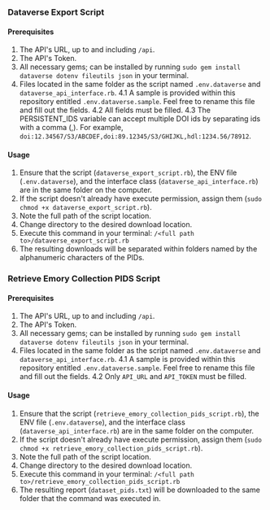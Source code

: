 ### Dataverse Export Script

#### Prerequisites

1. The API's URL, up to and including `/api`.
2. The API's Token.
3. All necessary gems; can be installed by running `sudo gem install dataverse dotenv fileutils json` in your terminal.
4. Files located in the same folder as the script named `.env.dataverse` and `dataverse_api_interface.rb`.
  4.1 A sample is provided within this repository entitled `.env.dataverse.sample`. Feel free to rename this file and fill out the fields.
  4.2 All fields must be filled.
  4.3 The PERSISTENT_IDS variable can accept multiple DOI ids by separating ids with a comma (,). For example, `doi:12.34567/S3/ABCDEF,doi:89.12345/S3/GHIJKL,hdl:1234.56/78912`.

#### Usage

1. Ensure that the script (`dataverse_export_script.rb`), the ENV file (`.env.dataverse`), and the interface class (`dataverse_api_interface.rb`) are in the same folder on the computer.
2. If the script doesn't already have execute permission, assign them (`sudo chmod +x dataverse_export_script.rb`).
3. Note the full path of the script location.
4. Change directory to the desired download location.
5. Execute this command in your terminal: `/<full path to>/dataverse_export_script.rb`
6. The resulting downloads will be separated within folders named by the alphanumeric characters of the PIDs.


### Retrieve Emory Collection PIDS Script

#### Prerequisites

1. The API's URL, up to and including `/api`.
2. The API's Token.
3. All necessary gems; can be installed by running `sudo gem install dataverse dotenv fileutils json` in your terminal.
4. Files located in the same folder as the script named `.env.dataverse` and `dataverse_api_interface.rb`.
  4.1 A sample is provided within this repository entitled `.env.dataverse.sample`. Feel free to rename this file and fill out the fields.
  4.2 Only `API_URL` and `API_TOKEN` must be filled.

#### Usage

1. Ensure that the script (`retrieve_emory_collection_pids_script.rb`), the ENV file (`.env.dataverse`), and the interface class (`dataverse_api_interface.rb`) are in the same folder on the computer.
2. If the script doesn't already have execute permission, assign them (`sudo chmod +x retrieve_emory_collection_pids_script.rb`).
3. Note the full path of the script location.
4. Change directory to the desired download location.
5. Execute this command in your terminal: `/<full path to>/retrieve_emory_collection_pids_script.rb`
6. The resulting report (`dataset_pids.txt`) will be downloaded to the same folder that the command was executed in.
